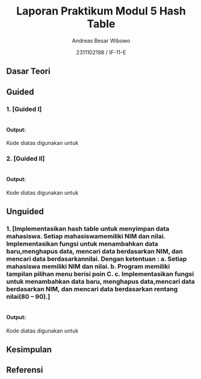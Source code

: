 # <h1 align="center">Laporan Praktikum Modul 5 Hash Table</h1>

<p align="center">Andreas Besar Wibowo</p>
<p align="center">2311102198 / IF-11-E</p>

## Dasar Teori

## Guided
### 1. [Guided I]
```C++

```
#### Output:

Kode diatas digunakan untuk

### 2. [Guided II]
```C++

```
#### Output:

Kode diatas digunakan untuk

## Unguided 
### 1. [Implementasikan hash table untuk menyimpan data mahasiswa. Setiap mahasiswamemiliki NIM dan nilai. Implementasikan fungsi untuk menambahkan data baru,menghapus data, mencari data berdasarkan NIM, dan mencari data berdasarkannilai. Dengan ketentuan :    a. Setiap mahasiswa memiliki NIM dan nilai.    b. Program memiliki tampilan pilihan menu berisi poin C.    c. Implementasikan fungsi untuk menambahkan data baru, menghapus data,mencari data berdasarkan NIM, dan mencari data berdasarkan rentang nilai(80 – 90).]
```C++

```
#### Output:

Kode diatas digunakan untuk

## Kesimpulan

## Referensi
